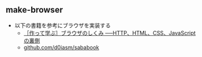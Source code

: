 ## make-browser

- 以下の書籍を参考にブラウザを実装する
  - [［作って学ぶ］ブラウザのしくみ ──HTTP、HTML、CSS、JavaScriptの裏側](https://gihyo.jp/book/2024/978-4-297-14546-0)
  - [github.com/d0iasm/sababook](http://github.com/d0iasm/sababook)
